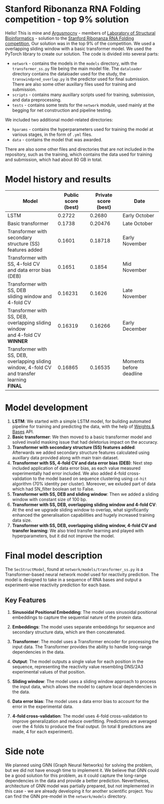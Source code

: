 # Stanford Ribonanza RNA Folding competition - top 9% solution
Hello! This is mine and [Argusmocny](https://github.com/Argusmocny) - members of [Laboratory of Structural Bioinformatics](https://github.com/labstructbioinf) - solution to the [Stanford Ribonanza RNA Folding competition](https://www.kaggle.com/competitions/stanford-ribonanza-rna-folding), Our solution was in the top 9% of the competition. We used a overlapping sliding window with a basic transformer model.
We used the PyTorch library to create our solution. The code is divided into several parts:
* `network` - contains the models in the `models` directory, with the `transformer_ss.py` file being the main model file. The `dataloader`  directory contains the dataloader used for the  study, the `transwindpred_overlap.py` is the predictor used for final submission. There are also some other auxillary files used for training and submission.
* `scripts` - contains many auxillary scripts used for training, submission, and data preprocessing.
* `tests` - contains some tests for the `network` module, used mainly at the begging for net construction and pipeline testing.
  
We included two additional model-related directories:
* `hparams` - contains the hyperparameters used for training the model at various stages, in the form of `.yml` files.
* `data` - contains the model that was awarded.

There are also some other files and directories that are not included in the repository, such as the training, which contains the data used for training and submission, which had about 80 GB in total.

# Model history and results
| Model  | Public score (best) | Private score (best) | Date |
|-------|--------------|---------------|------|
| LSTM    | 0.2722     | 0.2680      | Early October |
| Basic transformer | 0.1738      | 0.20476      | Late October |
| Transformer with secondary <br> structure (SS) features added | 0.1601      | 0.18718      | Early November |
| Transformer with SS,  4-fold CV <br>  and data error bias (DEB) | 0.1651      | 0.1854      | Mid November |
| Transformer with SS, DEB  <br> sliding window and 4-fold CV | 0.16231      | 0.1626      | Late November |
| Transformer with SS, DEB, <br> overlapping sliding window <br> and 4-fold CV <br> **WINNER** | 0.16319      | 0.16266      | Early December |
| Transformer with SS, DEB, <br> overlapping sliding window, 4-fold  CV <br> and transfer learning <br> **FINAL** | 0.16865      | 0.16535      | Moments before deadline |

# Model development

1. **LSTM**: We started with a simple LSTM model, for building automated pipeline for training and predicting the data, with the help of [Weights & Bases](https://wandb.ai) API.
2. **Basic transformer**: We then moved to a basic transformer model and solved invalid masking issue that had deletorius impact on the accuracy.
3. **Transformer with secondary structure (SS) features added**: Afterwards we added secondary structure features calculated using auxillary data provided along with main train dataset.
4. **Transformer with SS, 4-fold CV and data error bias (DEB)**: Next step included application of data error bias, as each value measured experimentally had error included. We also added 4-fold cross-validation to the model based on sequence clustering using `cd-hit` algorithm (70% identity per cluster). Moreover, we exluded part of data which had SN_filter boolean set to False.
5. **Transformer with SS, DEB and sliding window**: Then we added a sliding window with constant size of 100 bp.
6. **Transformer with SS, DEB, overlapping sliding window and 4-fold CV**: At the end we upgrade sliding window  to overlap, what significantly enhanced the generalisation capabilities and hugely increased training data size.
7. **Transformer with SS, DEB, overlapping sliding window, 4-fold CV and transfer learning**: We also tried transfer learning and played with hyperparameters, but it did not improve the model.
 

# Final model description

The `SecStructModel`, found at `network/models/transformer_ss.py` is a Transformer-based neural network model used for reactivity prediction. The model is designed to take in a sequence of RNA bases and output a experiment-wise reactivity prediction for each base. 

## Key Features

1. **Sinusoidal Positional Embedding**: The model uses sinusoidal positional embeddings to capture the sequential nature of the protein data.

2. **Embeddings**: The model uses separate embeddings for sequence and secondary structure data, which are then concatenated.

3. **Transformer**: The model uses a Transformer encoder for processing the input data. The Transformer provides the ability to handle long-range dependencies in the data.

4. **Output**: The model outputs a single value for each position in the sequence, representing the reactivity value resembling DNS/2A3 experimental values of that position.

5. **Sliding window**: The model uses a sliding window approach to process the input data, which allows the model to capture local dependencies in the data.
6. **Data error bias**: The model uses a data error bias to account for the error in the experimental data.
7. **4-fold cross-validation**: The model uses 4-fold cross-validation to improve generalization and reduce overfitting. Predictions are averaged over the 4 folds to produce the final output. (In total 8 predictions are made, 4 for each experiment).

# Side note
We planned using GNN (Graph Neural Networks) for solving the problem, but we did not have enough time to implement it. We believe that GNN could be a good solution for this problem, as it could capture the long-range dependencies in the data and provide a better prediction. Nevertheless, architecture of GNN model was partially prepared, but not implemented in this case - we are already developing it for another scientific project. You can find the GNN pre-model in the `network/models` directory.


